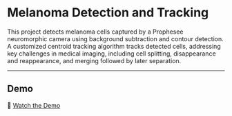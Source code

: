 # Melanoma Detection and Tracking 
This project detects melanoma cells captured by a Prophesee neuromorphic camera using background subtraction and contour detection. A customized centroid tracking algorithm tracks detected cells, addressing key challenges in medical imaging, including cell splitting, disappearance and reappearance, and merging followed by later separation.

---

 
## Demo  
🔗 [Watch the Demo](https://github.com/Gideon-Asare-Owusu/Melonama-Tracker/blob/main/Examples/H-Stacked%20Video.mp4)  
